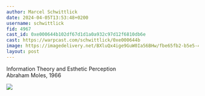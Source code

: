 ```yaml
---
author: Marcel Schwittlick
date: 2024-04-05T13:53:48+0200
username: schwittlick
fid: 4967
cast_id: 0xe000644b102df67d1d1a0a932c97d12f6810db6e
cast: https://warpcast.com/schwittlick/0xe000644b
image: https://imagedelivery.net/BXluQx4ige9GuW0Ia56BHw/fbe65fb2-b5e5-4045-2ae2-8d8075fce700/original
layout: post
---
```

Information Theory and Esthetic Perception  
Abraham Moles, 1966  

![](https://imagedelivery.net/BXluQx4ige9GuW0Ia56BHw/fbe65fb2-b5e5-4045-2ae2-8d8075fce700/original)